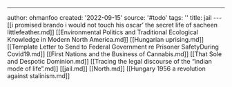 ---
author: ohmanfoo
created: '2022-09-15'
source: '#todo'
tags: ''
title: jail
---[[i promised brando i would not touch his oscar’ the secret life of sacheen littlefeather.md]]
[[Environmental Politics and Traditional Ecological Knowledge in Modern North America.md]]
[[Hungarian uprising.md]]
[[Template Letter to Send to Federal Government re Prisoner SafetyDuring Covid19.md]]
[[First Nations and the Business of Cannabis.md]]
[[That Sole and Despotic Dominion.md]]
[[Tracing the legal discourse of the “indian mode of life”.md]]
[[jail.md]]
[[North.md]]
[[Hungary 1956 a revolution against stalinism.md]]
